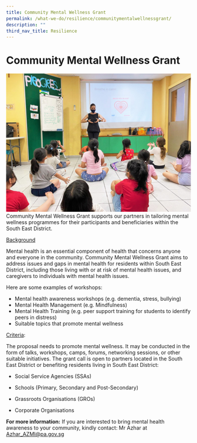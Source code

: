 ```yaml
---
title: Community Mental Wellness Grant
permalink: /what-we-do/resilience/communitymentalwellnessgrant/
description: ""
third_nav_title: Resilience
---
```

Community Mental Wellness Grant
==
![](/images/What%20We%20Do/Resilience/IMG-20210324-WA0010.jpg)
Community Mental Wellness Grant supports our partners in tailoring mental wellness programmes for their participants and beneficiaries within the South East District.

<u>Background</u>

Mental health is an essential component of health that concerns anyone and everyone in the community. Community Mental Wellness Grant aims to address issues and gaps in mental health for residents within South East District, including those living with or at risk of mental health issues, and caregivers to individuals with mental health issues.

 Here are some examples of workshops:
* Mental health awareness workshops (e.g. dementia, stress, bullying)
* Mental Health Management (e.g. Mindfulness)
* Mental Health Training (e.g. peer support training for students to identify peers in distress)
* Suitable topics that promote mental wellness

<u>Criteria</u>:

The proposal needs to promote mental wellness. It may be conducted in the form of talks, workshops, camps, forums, networking sessions, or other suitable initiatives.
The grant call is open to partners located in the South East District or benefiting residents living in South East District:

* Social Service Agencies (SSAs)
 
* Schools (Primary, Secondary and Post-Secondary)
 
* Grassroots Organisations (GROs)
 
* Corporate Organisations


**For more information:**
If you are interested to bring mental health awareness to your community, kindly contact:
Mr Azhar at [Azhar_AZMI@pa.gov.sg](Azhar_AZMI@pa.gov.sg)